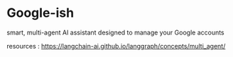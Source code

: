 # Google-ish
smart, multi-agent AI assistant designed to manage your  Google accounts  


resources : 
https://langchain-ai.github.io/langgraph/concepts/multi_agent/